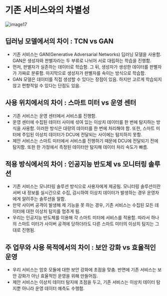 # 기존 서비스와의 차별성
![image17](https://github.com/y00ns/BI_project/assets/104632673/8d2ee063-ecc2-45e8-83b1-f42666544305)

## 딥러닝 모델에서의 차이 : TCN vs GAN
- 기존 서비스는 GAN(Generative Adversarial Networks) 딥러닝 모델을 사용함. GAN은 생성자와 판별자라는 두 부류로 나뉘어 서로 대립하는 학습을 진행함. 
- 먼저, 판별자가 실존하는 데이터로 학습함. 그 뒤, 생성자가 생성한 데이터를 판별자가 가짜로 분류함. 마지막으로 생성자가 판별자를 속이는 방식으로 학습함. 
- GAN 모델은 데이터를 직접 생성할 수 있다는 장점이 있음. 하지만 고르게 학습되지 않고 편향적일 수 있다는 단점도 있음.

## 사용 위치에서의 차이 : 스마트 미터 vs 운영 센터
- 기존 서비스는 운영 센터에서 서비스를 진행함. 
- 운영 센터에 수집된 데이터 사이에 섞여 있는 이상치 데이터를 한 번에 탐지하는 방식을 사용함. 이러한 방식은 대량의 데이터를 한 번에 처리해야 함. 또한, 스마트 미터에 주입된 이상치 데이터가 DCU에 전달되는 사이에는 탐지하지 못함. 
- 제안 서비스는 스마트 미터에서 서비스를 진행하기 때문에 DCU에 전달되기 전에 탐지함. 또한 한 가정에서 측정된 데이터만 탐지해 데이터 처리 속도가 빠름.

## 적용 방식에서의 차이 : 인공지능 반도체 vs 모니터링 솔루션
- 기존 서비스는 모니터링 솔루션 방식으로 사용자에게 제공됨. 모니터링 솔루션이란 서버 내 정보를 실시간으로 수집, 감시하여 이상치 데이터가 발생하는 경우 운영자에게 알려주는 솔루션을 말함.
- 만약 사이버 공격이 발생해 제 기능을 못 하는 경우, 기존 서비스는 수집된 모든 데이터에 대한 이상치 탐지를 멈추게 됨.
- 우리는 인공지능 반도체를 이용해 각 스마트 미터에 서비스를 적용함. 따라서 하나의 스마트 미터가 사이버 공격에 당하더라도 다른 스마트 미터의 이상치 탐지는 그대로 진행됨.

## 주 업무와 사용 목적에서의 차이 : 보안 강화 vs 효율적인 운영
- 우리 서비스는 암호 모듈에 대한 보안 강화에 초점을 맞춤. 반면에 기존 서비스는 보안 강화가 아닌 효율적인 운영을 위해 만들어짐.
- 제안 서비스는 이상치 데이터 탐지에 초점을 두고, 기존 서비스는 이상치 데이터 탐지뿐 아니라 운영 데이터 예측도 수행함.

